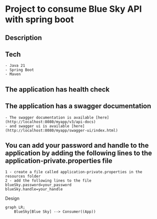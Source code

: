 # Project to consume Blue Sky API with spring boot

## Description

## Tech
    - Java 21
    - Spring Boot
    - Maven

## The application has health check
## The application has a swagger documentation
    - The swagger documentation is available [here](http://localhost:8080/myapp/v3/api-docs)
    - and swagger ui is available [here] (http://localhost:8080/myapp/swagger-ui/index.html)

## You can add your password and handle to the application by adding the following lines to the application-private.properties file
    1 - create a file called application-private.properties in the resources folder
    2 - add the following lines to the file
    blueSky.password=your_password
    blueSky.handle=your_handle

Design

```mermaid
graph LR;
    BlueSky[Blue Sky] --> Consumer((App))

```